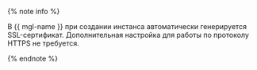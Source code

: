 {% note info %}

В {{ mgl-name }} при создании инстанса автоматически генерируется SSL-сертификат. Дополнительная настройка для работы по протоколу HTTPS не требуется.

{% endnote %}
